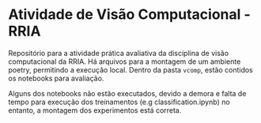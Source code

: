 # Atividade de Visão Computacional - RRIA
Repositório para a atividade prática avaliativa da disciplina de visão computacional da RRIA. Há arquivos para a montagem de um ambiente poetry, permitindo a execução local.  Dentro da pasta ```vcomp```, estão contidos os notebooks para avaliação.

Alguns dos notebooks não estão executados, devido a demora e falta de tempo para execução dos treinamentos (e.g classification.ipynb) no entanto, a montagem dos experimentos está correta.
